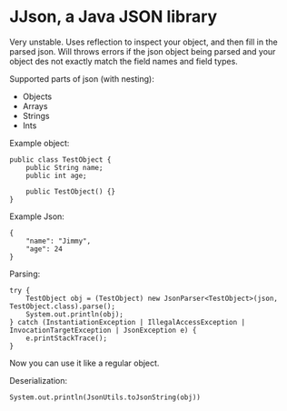 # JJson, a Java JSON library

Very unstable. Uses reflection to inspect your object, and then fill in the parsed json. Will throws errors if the json object being parsed and your object des not exactly match the field names and field types.

Supported parts of json (with nesting):
- Objects
- Arrays
- Strings
- Ints

Example object:
```code
public class TestObject {
    public String name;
    public int age;

    public TestObject() {}
}
```

Example Json:
```code
{
    "name": "Jimmy",
    "age": 24
}
```

Parsing:
```code
try { 
    TestObject obj = (TestObject) new JsonParser<TestObject>(json, TestObject.class).parse();
    System.out.println(obj);
} catch (InstantiationException | IllegalAccessException | InvocationTargetException | JsonException e) {
    e.printStackTrace();
}
```

Now you can use it like a regular object.

Deserialization:
```code
System.out.println(JsonUtils.toJsonString(obj))
```

